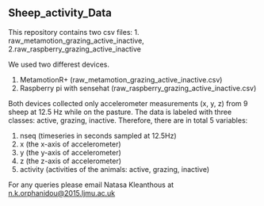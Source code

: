 ## Sheep_activity_Data
This repository contains two csv files: 1. raw_metamotion_grazing_active_inactive, 2.raw_raspberry_grazing_active_inactive

We used two differest devices. 
  1. MetamotionR+ (raw_metamotion_grazing_active_inactive.csv)
  2. Raspberry pi with sensehat (raw_raspberry_grazing_active_inactive.csv)

 Both devices collected only accelerometer measurements (x, y, z) from 9 sheep at 12.5 Hz while on the pasture. 
 The data is labeled with three classes: active, grazing, inactive. Therefore, there are in total 5 variables:
 1. nseq (timeseries in seconds sampled at 12.5Hz)
 2. x (the x-axis of accelerometer)
 3. y (the y-axis of accelerometer)
 4. z (the z-axis of accelerometer)
 5. activity (activities of the animals: active, grazing, inactive)


For any queries please email Natasa Kleanthous at n.k.orphanidou@2015.ljmu.ac.uk

